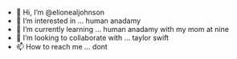 - 👋 Hi, I’m @elionealjohnson
- 👀 I’m interested in ... human anadamy
- 🌱 I’m currently learning ... human anadamy with my mom at nine
- 💞️ I’m looking to collaborate with ... taylor swift
- 📫 How to reach me ... dont

<!---
elionealjohnson/elionealjohnson is a ✨ special ✨ repository because its `README.md` (this file) appears on your GitHub profile.
You can click the Preview link to take a look at your changes.
--->
